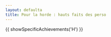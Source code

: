 ```yaml
---
layout: defaulta
title: Pour la horde : hauts faits des perso
---
```


{{ showSpecificAchievements('H') }}

